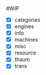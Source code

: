 #WIP

* [x] categories
* [x] engines
* [x] info
* [x] machines
* [x] misc
* [x] resource
* [x] thaum
* [x] trans
